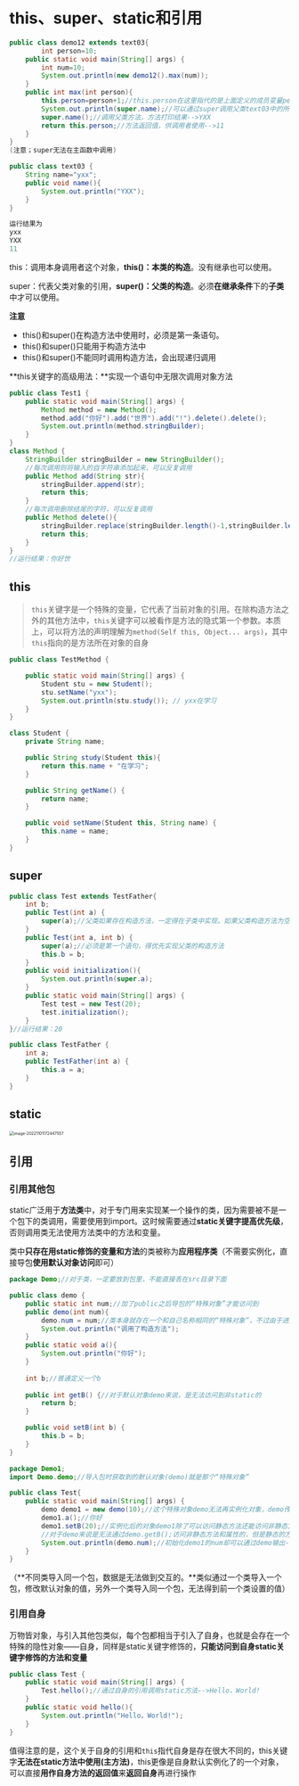 # this、super、static和引用

```java
public class demo12 extends text03{
        int person=10;
    public static void main(String[] args) {
        int num=10;
        System.out.println(new demo12().max(num));
    }
    public int max(int person){
        this.person=person+1;//this.person在这里指代的是上面定义的成员变量person，而不是此方法内的局部变量person
        System.out.println(super.name);//可以通过super调用父类text03中的所有变量和方法-->yxx
        super.name();//调用父类方法，方法打印结果-->YXX
        return this.person;//方法返回值，供调用者使用-->11
    }
}
(注意；super无法在主函数中调用)
```

```java
public class text03 {
    String name="yxx";
    public void name(){
        System.out.println("YXX");
    }
}
```

```java
运行结果为
yxx
YXX
11
```

this：调用本身调用者这个对象，**this()：本类的构造**。没有继承也可以使用。

super：代表父类对象的引用，**super()：父类的构造**。必须**在继承条件**下的**子类**中才可以使用。

**注意**

- this()和super()在构造方法中使用时，必须是第一条语句。
- this()和super()只能用于构造方法中
- this()和super()不能同时调用构造方法，会出现递归调用

**this关键字的高级用法：**实现一个语句中无限次调用对象方法

```java
public class Test1 {
    public static void main(String[] args) {
        Method method = new Method();
        method.add("你好").add("世界").add("!").delete().delete();
        System.out.println(method.stringBuilder);
    }
}
class Method {
    StringBuilder stringBuilder = new StringBuilder();
    //每次调用则将输入的自字符串添加起来，可以反复调用
    public Method add(String str){
        stringBuilder.append(str);
        return this;
    }
    //每次调用删除结尾的字符，可以反复调用
    public Method delete(){
        stringBuilder.replace(stringBuilder.length()-1,stringBuilder.length(),"");
        return this;
    }
}
//运行结果：你好世
```

## this

> `this`关键字是一个特殊的变量，它代表了当前对象的引用。在除构造方法之外的其他方法中，`this`关键字可以被看作是方法的隐式第一个参数。本质上，可以将方法的声明理解为`method(Self this, Object... args)`，其中`this`指向的是方法所在对象的自身

```java
public class TestMethod {

    public static void main(String[] args) {
        Student stu = new Student();
        stu.setName("yxx");
        System.out.println(stu.study()); // yxx在学习
    }
}

class Student {
    private String name;

    public String study(Student this){
        return this.name + "在学习";
    }

    public String getName() {
        return name;
    }

    public void setName(Student this, String name) {
        this.name = name;
    }
}
```

## super

```java
public class Test extends TestFather{
    int b;
    public Test(int a) {
        super(a);//父类如果存在构造方法，一定得在子类中实现。如果父类构造方法为空，则在子类为空的构造方法中会默认实现
    }
    public Test(int a, int b) {
        super(a);//必须是第一个语句，得优先实现父类的构造方法
        this.b = b;
    }
    public void initialization(){
        System.out.println(super.a);
    }
    public static void main(String[] args) {
        Test test = new Test(20);
        test.initialization();
    }
}//运行结果：20
```

```java
public class TestFather {
    int a;
    public TestFather(int a) {
        this.a = a;
    }
}
```

## static

<img src="img/27.this、super、static和引用/image-20221101172447557.png" alt="image-20221101172447557" style="zoom:50%;" />

## 引用

### 引用其他包

static广泛用于**方法类**中，对于专门用来实现某一个操作的类，因为需要被不是一个包下的类调用，需要使用到import。这时候需要通过**static关键字提高优先级**，否则调用类无法使用方法类中的方法和变量。

类中**只存在用static修饰的变量和方法**的类被称为**应用程序类**（不需要实例化，直接导包**使用默认对象访问**即可）

```java
package Demo;//对于类，一定要放到包里，不能直接丢在src目录下面

public class demo {
    public static int num;//加了public之后导包的“特殊对象”才能访问到
    public demo(int num){
        demo.num = num;//类本身就存在一个和自己名称相同的“特殊对象”，不过由于进入内存的优先级较高，只能调用static修饰的变量和方法。
        System.out.println("调用了构造方法");
    }
    public static void a(){
        System.out.println("你好");
    }
    
    int b;//普通定义一个b
    
    public int getB() {//对于默认对象demo来说，是无法访问到非static的
        return b;
    }

    public void setB(int b) {
        this.b = b;
    }
}
```

```java
package Demo1;
import Demo.demo;//导入包时获取到的默认对象(demo)就是那个“特殊对象”

public class Test{
    public static void main(String[] args) {
        demo demo1 = new demo(10);//这个特殊对象demo无法再实例化对象，demo传递demo1的方式为引用传递！demo1作为demo的“别名”存在，两者指向堆栈中的同一地址，这里成功调用了构造方法，会输出“调用了构造方法”
        demo1.a();//你好
        demo1.setB(20);//实例化后的对象demo1除了可以访问静态方法还能访问非静态方法，但是编译器会提示使用demo来访问更好，因为两者为引用传递
        //对于demo来说是无法通过demo.getB();访问非静态方法和属性的，但是静态的方法是和demo1相互关联的
        System.out.println(demo.num);//初始化demo1的num却可以通过demo输出-->10
    }
}
```

（**不同类导入同一个包，数据是无法做到交互的。**类似通过一个类导入一个包，修改默认对象的值，另外一个类导入同一个包，无法得到前一个类设置的值）

### 引用自身

万物皆对象，与引入其他包类似，每个包都相当于引入了自身，也就是会存在一个特殊的隐性对象——自身，同样是static关键字修饰的，**只能访问到自身static关键字修饰的方法和变量**

```java
public class Test {
    public static void main(String[] args) {
        Test.hello();//通过自身的引用调用static方法-->Hello，World!
    }
    public static void hello(){
        System.out.println("Hello，World!");
    }
}
```

值得注意的是，这个关于自身的引用和`this`指代自身是存在很大不同的，this关键字**无法在static方法中使用(主方法)**，this更像是自身默认实例化了的一个对象，可以直接**用作自身方法的返回值**来**返回自身**再进行操作
